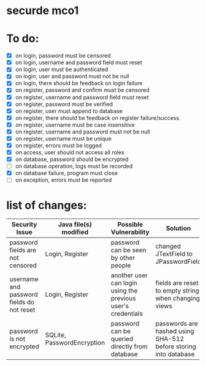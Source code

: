 # securde mco1

# To do:
- [x] on login, password must be censored
- [x] on login, username and password field must reset
- [x] on login, user must be authenticated
- [x] on login, user and password must not be null
- [x] on login, there should be feedback on login failure
- [x] on register, password and confirm must be censored
- [x] on register, username and password field must reset
- [x] on register, password must be verified
- [x] on register, user must append to database
- [x] on register, there should be feedback on register failure/success
- [x] on register, username must be case insensitive
- [x] on register, username and password must not be null
- [x] on register, username must be unique
- [x] on register, errors must be logged
- [x] on access, user should not access all roles
- [x] on database, password should be encrypted
- [ ] on database operation, logs must be recorded
- [x] on database failure, program must close
- [ ] on exception, errors must be reported

# list of changes:
Security Issue | Java file(s) modified | Possible Vulnerability | Solution
-|-|-|-
password fields are not censored | Login, Register | password can be seen by other people | changed JTextField to JPasswordField
username and password fields do not reset | Login, Register | another user can login using the previous user's credentials | fields are reset to empty string when changing views
password is not encrypted | SQLite, PasswordEncryption | password can be queried directly from database | passwords are hashed using SHA-512 before storing into database